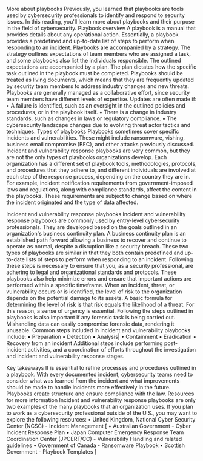 More about playbooks
Previously, you learned that playbooks are tools used by cybersecurity professionals to identify and respond to security issues. In this reading, you'll learn more about playbooks and their purpose in the field of cybersecurity.
Playbook overview
A playbook is a manual that provides details about any operational action. Essentially, a playbook provides a predefined and up-to-date list of steps to perform when responding to an incident.
Playbooks are accompanied by a strategy. The strategy outlines expectations of team members who are assigned a task, and some playbooks also list the individuals responsible. The outlined expectations are accompanied by a plan.
The plan dictates how the specific task outlined in the playbook must be completed.
Playbooks should be treated as living documents, which means that they are frequently updated by security team members to address industry changes and new threats. Playbooks are generally managed as a collaborative effort, since security team members have different levels of expertise.
Updates are often made if:
• A failure is identified, such as an oversight in the outlined policies and procedures, or in the playbook itself.
• There is a change in industry standards, such as changes in laws or regulatory compliance.
• The cybersecurity landscape changes due to evolving threat actor tactics and techniques.
Types of playbooks
Playbooks sometimes cover specific incidents and vulnerabilities. These might include ransomware, vishing, business email compromise (BEC), and other attacks previously discussed. Incident and vulnerability response playbooks are very common, but they are not the only types of playbooks organizations develop.
Each organization has a different set of playbook tools, methodologies, protocols, and procedures that they adhere to, and different individuals are involved at each step of the response process, depending on the country they are in. For example, incident notification requirements from government-imposed laws and regulations, along with compliance standards, affect the content in the playbooks. These requirements are subject to change based on where the incident originated and the type of data affected.

Incident and vulnerability response playbooks
Incident and vulnerability response playbooks are commonly used by entry-level cybersecurity professionals. They are developed based on the goals outlined in an organization's business continuity plan. A business continuity plan is an established path forward allowing a business to recover and continue to operate as normal, despite a disruption like a security breach.
These two types of playbooks are similar in that they both contain predefined and up-to-date lists of steps to perform when responding to an incident. Following these steps is necessary to ensure that you, as a security professional, are adhering to legal and organizational standards and protocols. These playbooks also help minimize errors and ensure that important actions are performed within a specific timeframe.
When an incident, threat, or vulnerability occurs or is identified, the level of risk to the organization depends on the potential damage to its assets. A basic formula for determining the level of risk is that risk equals the likelihood of a threat. For this reason, a sense of urgency is essential. Following the steps outlined in playbooks is also important if any forensic task is being carried out. Mishandling data can easily compromise forensic data, rendering it unusable.
Common steps included in incident and vulnerability playbooks include:
• Preparation
• Detection
• Analysis|
• Containment
• Eradication
• Recovery from an incident
Additional steps include performing post-incident activities, and a coordination of efforts throughout the investigation and incident and vulnerability response stages.


Key takeaways
It is essential to refine processes and procedures outlined in a playbook. With every documented incident, cybersecurity teams need to consider what was learned from the incident and what improvements should be made to handle incidents more effectively in the future. Playbooks create structure and ensure compliance with the law.
Resources for more information
Incident and vulnerability response playbooks are only two examples of the many playbooks that an organization uses.
If you plan to work as a cybersecurity professional outside of the U.S., you may want to explore the following resources:
• United Kingdom, National Cyber Security Center (NCSC) - Incident Management [
• Australian Government - Cyber Incident Response Plan
• Japan Computer Emergency Response Team Coordination Center (JPCERT/CC) - Vulnerability Handling and related guidelines
• Government of Canada - Ransomware Playbook
• Scottish Government - Playbook Templates [